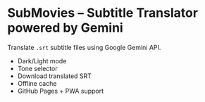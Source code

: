 # SubMovies – Subtitle Translator powered by Gemini

Translate `.srt` subtitle files using Google Gemini API.
- Dark/Light mode
- Tone selector
- Download translated SRT
- Offline cache
- GitHub Pages + PWA support
